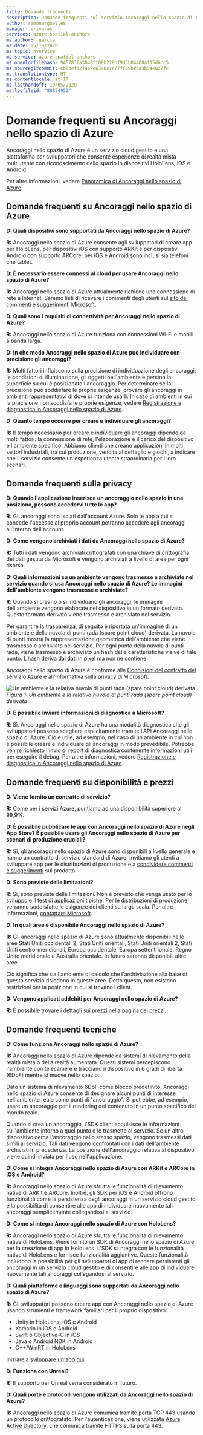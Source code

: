 ```yaml
---
title: Domande frequenti
description: Domande frequenti sul servizio Ancoraggi nello spazio di Azure
author: ramonarguelles
manager: vriveras
services: azure-spatial-anchors
ms.author: rgarcia
ms.date: 05/18/2020
ms.topic: overview
ms.service: azure-spatial-anchors
ms.openlocfilehash: 9457836a3048ff08b228bf9d5b84400af15d6cc5
ms.sourcegitcommit: eb6bef1274b9e6390c7a77ff69bf6a3b94e827fc
ms.translationtype: HT
ms.contentlocale: it-IT
ms.lasthandoff: 10/05/2020
ms.locfileid: "88854952"
---
```

# <a name="frequently-asked-questions-about-azure-spatial-anchors"></a>Domande frequenti su Ancoraggi nello spazio di Azure

Ancoraggi nello spazio di Azure è un servizio cloud gestito e una piattaforma per sviluppatori che consente esperienze di realtà mista multiutente con riconoscimento dello spazio in dispositivi HoloLens, iOS e Android.

Per altre informazioni, vedere [Panoramica di Ancoraggi nello spazio di Azure](overview.md).

## <a name="azure-spatial-anchors-product-faqs"></a>Domande frequenti su Ancoraggi nello spazio di Azure

**D: Quali dispositivi sono supportati da Ancoraggi nello spazio di Azure?**

**R:** Ancoraggi nello spazio di Azure consente agli sviluppatori di creare app per HoloLens, per dispositivi iOS con supporto ARKit e per dispositivi Android con supporto ARCore; per iOS e Android sono inclusi sia telefoni che tablet.

**D: È necessario essere connessi al cloud per usare Ancoraggi nello spazio di Azure?**

**R:** Ancoraggi nello spazio di Azure attualmente richiede una connessione di rete a Internet. Saremo lieti di ricevere i commenti degli utenti sul [sito dei commenti e suggerimenti Microsoft](https://feedback.azure.com/forums/919252-azure-spatial-anchors).

**D: Quali sono i requisiti di connettività per Ancoraggi nello spazio di Azure?**

**R:** Ancoraggi nello spazio di Azure funziona con connessioni Wi-Fi e mobili a banda larga.

**D: In che modo Ancoraggi nello spazio di Azure può individuare con precisione gli ancoraggi?**

**R:** Molti fattori influiscono sulla precisione di individuazione degli ancoraggi: le condizioni di illuminazione, gli oggetti nell'ambiente e persino la superficie su cui è posizionato l'ancoraggio. Per determinare se la precisione può soddisfare le proprie esigenze, provare gli ancoraggi in ambienti rappresentativi di dove si intende usarli. In caso di ambienti in cui la precisione non soddisfa le proprie esigenze, vedere [Registrazione e diagnostica in Ancoraggi nello spazio di Azure](./concepts/logging-diagnostics.md).

**D: Quanto tempo occorre per creare e individuare gli ancoraggi?**

**R:** Il tempo necessario per creare e individuare gli ancoraggi dipende da molti fattori: la connessione di rete, l'elaborazione e il carico del dispositivo e l'ambiente specifico. Abbiamo clienti che creano applicazioni in molti settori industriali, tra cui produzione, vendita al dettaglio e giochi, a indicare che il servizio consente un'esperienza utente straordinaria per i loro scenari.

## <a name="privacy-faq"></a>Domande frequenti sulla privacy

**D: Quando l'applicazione inserisce un ancoraggio nello spazio in una posizione, possono accedervi tutte le app?**

**R:** Gli ancoraggi sono isolati dall'account Azure. Solo le app a cui si concede l'accesso al proprio account potranno accedere agli ancoraggi all'interno dell'account.

**D: Come vengono archiviati i dati da Ancoraggi nello spazio di Azure?**

**R:** Tutti i dati vengono archiviati crittografati con una chiave di crittografia dei dati gestita da Microsoft e vengono archiviati a livello di area per ogni risorsa.

**D: Quali informazioni su un ambiente vengono trasmesse e archiviate nel servizio quando si usa Ancoraggi nello spazio di Azure? Le immagini dell'ambiente vengono trasmesse e archiviate?**

**R**: Quando si creano o si individuano gli ancoraggi, le immagini dell'ambiente vengono elaborate nel dispositivo in un formato derivato. Questo formato derivato viene trasmesso e archiviato nel servizio.

Per garantire la trasparenza, di seguito è riportata un'immagine di un ambiente e della nuvola di punti rada (spare point cloud) derivata. La nuvola di punti mostra la rappresentazione geometrica dell'ambiente che viene trasmesso e archiviato nel servizio. Per ogni punto della nuvola di punti rada, viene trasmesso e archiviato un hash delle caratteristiche visive di tale punto. L'hash deriva dai dati in pixel ma non ne contiene.

Ancoraggi nello spazio di Azure è conforme alle [Condizioni del contratto del servizio Azure](https://go.microsoft.com/fwLink/?LinkID=522330&amp;amp;clcid=0x9) e all'[Informativa sulla privacy di Microsoft](https://go.microsoft.com/fwlink/?LinkId=521839&amp;clcid=0x409).

![Un ambiente e la relativa nuvola di punti rada (spare point cloud) derivata](./media/sparse-point-cloud.png)
*Figura 1: Un ambiente e la relativa nuvola di punti rada (spare point cloud) derivata*

**D: È possibile inviare informazioni di diagnostica a Microsoft?**

**R**: Sì. Ancoraggi nello spazio di Azure ha una modalità diagnostica che gli sviluppatori possono scegliere esplicitamente tramite l'API Ancoraggi nello spazio di Azure. Ciò è utile, ad esempio, nel caso di un ambiente in cui non è possibile creare e individuare gli ancoraggi in modo prevedibile. Potrebbe venire richiesto l'invio di report di diagnostica contenente informazioni utili per eseguire il debug. Per altre informazioni, vedere [Registrazione e diagnostica in Ancoraggi nello spazio di Azure](./concepts/logging-diagnostics.md).

## <a name="availability-and-pricing-faqs"></a>Domande frequenti su disponibilità e prezzi

**D: Viene fornito un contratto di servizio?**

**R:** Come per i servizi Azure, puntiamo ad una disponibilità superiore al 99,9%. 

**D: È possibile pubblicare le app con Ancoraggi nello spazio di Azure negli App Store? È possibile usare gli Ancoraggi nello spazio di Azure per scenari di produzione cruciali?**

**R:** Sì, gli ancoraggi nello spazio di Azure sono disponibili a livello generale e hanno un contratto di servizio standard di Azure. Invitiamo gli utenti a sviluppare app per le distribuzioni di produzione e a [condividere commenti e suggerimenti](https://feedback.azure.com/forums/919252-azure-spatial-anchors) sul prodotto.

**D: Sono previste delle limitazioni?**

**R**: Sì, sono previste delle limitazioni.  Non è previsto che venga usato per lo sviluppo e il test di applicazioni tipiche. Per le distribuzioni di produzione, verranno soddisfatte le esigenze dei clienti su larga scala. Per altre informazioni, [contattare Microsoft](mailto:azuremrs@microsoft.com). 

**D: In quali aree è disponibile Ancoraggi nello spazio di Azure?**

**R:** Gli ancoraggi nello spazio di Azure sono attualmente disponibili nelle aree Stati Uniti occidentali 2, Stati Uniti orientali, Stati Uniti orientali 2, Stati Uniti centro-meridionali, Europa occidentale, Europa settentrionale, Regno Unito meridionale e Australia orientale. In futuro saranno disponibili altre aree.

Ciò significa che sia l'ambiente di calcolo che l'archiviazione alla base di questo servizio risiedono in queste aree. Detto questo, non esistono restrizioni per la posizione in cui si trovano i client. 

**D: Vengono applicati addebiti per Ancoraggi nello spazio di Azure?**

**R:** È possibile trovare i dettagli sui prezzi nella [pagina dei prezzi](https://azure.microsoft.com/pricing/details/spatial-anchors/).

## <a name="technical-faqs"></a>Domande frequenti tecniche

**D: Come funziona Ancoraggi nello spazio di Azure?**

**R:** Ancoraggi nello spazio di Azure dipende da sistemi di rilevamento della realtà mista o della realtà aumentata. Questi sistemi percepiscono l'ambiente con telecamere e tracciano il dispositivo in 6 gradi di libertà (6DoF) mentre si muove nello spazio.

Dato un sistema di rilevamento 6DoF come blocco predefinito, Ancoraggi nello spazio di Azure consente di designare alcuni punti di interesse nell'ambiente reale come punti di "ancoraggio". Si potrebbe, ad esempio, usare un ancoraggio per il rendering del contenuto in un punto specifico del mondo reale.

Quando si crea un ancoraggio, l'SDK client acquisisce le informazioni sull'ambiente intorno a quel punto e le trasmette al servizio. Se un altro dispositivo cerca l'ancoraggio nello stesso spazio, vengono trasmessi dati simili al servizio. Tali dati vengono confrontati con i dati dell'ambiente archiviati in precedenza. La posizione dell'ancoraggio relativa al dispositivo viene quindi inviata per l'uso nell'applicazione.

**D: Come si integra Ancoraggi nello spazio di Azure con ARKit e ARCore in iOS e Android?**

**R:** Ancoraggi nello spazio di Azure sfrutta le funzionalità di rilevamento native di ARKit e ARCore. Inoltre, gli SDK per iOS e Android offrono funzionalità come la persistenza degli ancoraggi in un servizio cloud gestito e la possibilità di consentire alle app di individuare nuovamente tali ancoraggi semplicemente collegandosi al servizio.

**D: Come si integra Ancoraggi nello spazio di Azure con HoloLens?**

**R:** Ancoraggi nello spazio di Azure sfrutta le funzionalità di rilevamento native di HoloLens. Viene fornito un SDK di Ancoraggi nello spazio di Azure per la creazione di app in HoloLens. L'SDK si integra con le funzionalità native di HoloLens e fornisce funzionalità aggiuntive. Queste funzionalità includono la possibilità per gli sviluppatori di app di rendere persistenti gli ancoraggi in un servizio cloud gestito e di consentire alle app di individuare nuovamente tali ancoraggi collegandosi al servizio.

**D: Quali piattaforme e linguaggi sono supportati da Ancoraggi nello spazio di Azure?**

**R:** Gli sviluppatori possono creare app con Ancoraggi nello spazio di Azure usando strumenti e framework familiari per il proprio dispositivo:

- Unity in HoloLens, iOS e Android
- Xamarin in iOS e Android
- Swift o Objective-C in iOS
- Java o Android NDK in Android
- C++/WinRT in HoloLens

Iniziare a [sviluppare un'app qui](index.yml).

**D: Funziona con Unreal?**

**R:** Il supporto per Unreal verrà considerato in futuro.

**D: Quali porte e protocolli vengono utilizzati da Ancoraggi nello spazio di Azure?**

**R:** Ancoraggi nello spazio di Azure comunica tramite porta TCP 443 usando un protocollo crittografato. Per l'autenticazione, viene utilizzata [Azure Active Directory](https://docs.microsoft.com/azure/active-directory/), che comunica tramite HTTPS sulla porta 443.
